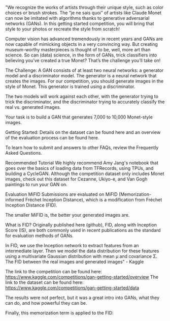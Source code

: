 "We recognize the works of artists through their unique style, such as color choices or brush strokes. The “je ne sais quoi” of artists like Claude Monet can now be imitated with algorithms thanks to generative adversarial networks (GANs). In this getting started competition, you will bring that style to your photos or recreate the style from scratch!

Computer vision has advanced tremendously in recent years and GANs are now capable of mimicking objects in a very convincing way. But creating museum-worthy masterpieces is thought of to be, well, more art than science. So can (data) science, in the form of GANs, trick classifiers into believing you’ve created a true Monet? That’s the challenge you’ll take on!

The Challenge:
A GAN consists of at least two neural networks: a generator model and a discriminator model. The generator is a neural network that creates the images. For our competition, you should generate images in the style of Monet. This generator is trained using a discriminator.

The two models will work against each other, with the generator trying to trick the discriminator, and the discriminator trying to accurately classify the real vs. generated images.

Your task is to build a GAN that generates 7,000 to 10,000 Monet-style images.

Getting Started:
Details on the dataset can be found here and an overview of the evaluation process can be found here.

To learn how to submit and answers to other FAQs, review the Frequently Asked Questions.

Recommended Tutorial
We highly recommend Amy Jang's notebook that goes over the basics of loading data from TFRecords, using TPUs, and building a CycleGAN.
Although the competition dataset only includes Monet images, check out this dataset for Cezanne, Ukiyo-e, and Van Gogh paintings to run your GAN on.

Evaluation
MiFID
Submissions are evaluated on MiFID (Memorization-informed Fréchet Inception Distance), which is a modification from Fréchet Inception Distance (FID).

The smaller MiFID is, the better your generated images are.

What is FID?
Originally published here (github), FID, along with Inception Score (IS), are both commonly used in recent publications as the standard for evaluation methods of GANs.

In FID, we use the Inception network to extract features from an intermediate layer. Then we model the data distribution for these features using a multivariate Gaussian distribution with mean µ and covariance Σ. The FID between the real images 
 and generated images" - Kaggle 

 The link to the competition can be found here: https://www.kaggle.com/competitions/gan-getting-started/overview
 The link to the dataset can be found here: https://www.kaggle.com/competitions/gan-getting-started/data

 The results were not perfect, but it was a great intro into GANs, what they can do, and how powerful they can be. 

Finally, this memorization term is applied to the FID:

